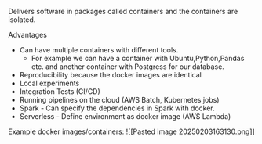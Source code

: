 Delivers software in packages called containers and the containers are isolated.

Advantages 
* Can have multiple containers with different tools.
	* For example we can have a container with Ubuntu,Python,Pandas etc. and another container with Postgress for our database.
* Reproducibility because the docker images are identical
* Local experiments
* Integration Tests (CI/CD)
* Running pipelines on the cloud (AWS Batch, Kubernetes jobs)
* Spark - Can specify the dependencies in Spark with docker.
* Serverless - Define environment as docker image (AWS Lambda)

Example docker images/containers:
![[Pasted image 20250203163130.png]]


